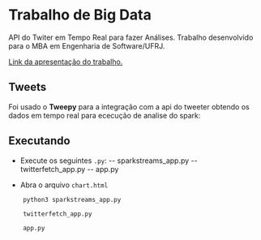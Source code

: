 # Trabalho de Big Data
API do Twiter em Tempo Real para fazer Análises.
Trabalho desenvolvido para o MBA em Engenharia de Software/UFRJ.

[Link da apresentação do trabalho.](https://github.com/htmlandreza/twitter-bigdata/blob/master/BIG%20DATA.pdf)

## Tweets
Foi usado o __Tweepy__ para a integração com a api do tweeter obtendo os dados em tempo real para ececução de analise do spark:

## Executando
- Execute os seguintes `.py`:
-- sparkstreams_app.py
-- twitterfetch_app.py
-- app.py

- Abra o arquivo `chart.html`

```
    python3 sparkstreams_app.py

    twitterfetch_app.py

    app.py
```